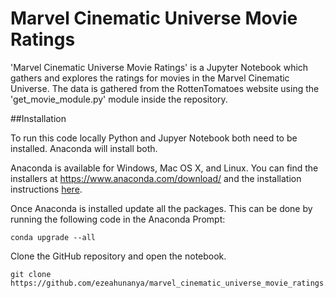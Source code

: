 # Marvel Cinematic Universe Movie Ratings

'Marvel Cinematic Universe Movie Ratings' is a Jupyter Notebook which gathers and explores the ratings for movies in the Marvel Cinematic Universe. The data is gathered from the RottenTomatoes website using the 'get_movie_module.py' module inside the repository.  

##Installation

To run this code locally Python and Jupyer Notebook both need to be installed. Anaconda will install both.

Anaconda is available for Windows, Mac OS X, and Linux. You can find the installers at https://www.anaconda.com/download/ and the installation instructions [here](https://docs.anaconda.com/anaconda/install/).

Once Anaconda is installed update all the packages. This can be done by running the following code in the Anaconda Prompt:

```
conda upgrade --all
```

Clone the GitHub repository and open the notebook.

```
git clone https://github.com/ezeahunanya/marvel_cinematic_universe_movie_ratings.git
```

